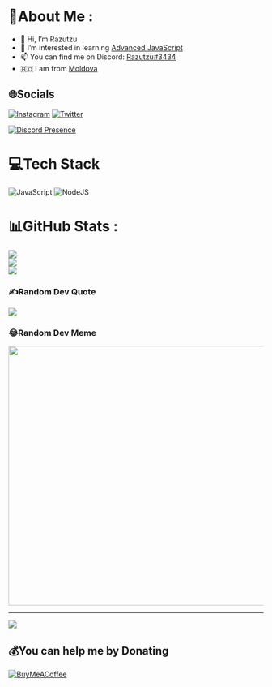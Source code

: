 # 💫About Me :
- 👋 Hi, I’m Razutzu
- 👀 I’m interested in learning [Advanced JavaScript](https://www.udemy.com/course/the-complete-javascript-course/)
- 📫 You can find me on Discord: [Razutzu#3434](https://discord.com/users/987034028043563090)
- 🇷🇴 I am from [Moldova](https://en.wikipedia.org/wiki/Moldova)

## 🌐Socials
[![Instagram](https://img.shields.io/badge/Instagram-%23E4405F.svg?logo=Instagram&logoColor=white)](https://instagram.com/ady._.03) [![Twitter](https://img.shields.io/badge/Twitter-%231DA1F2.svg?logo=Twitter&logoColor=white)](https://twitter.com/razutzu) 

[![Discord Presence](https://pe-promenada.agency/discord/signature/987034028043563090)](https://discord.com/users/987034028043563090)

# 💻Tech Stack
![JavaScript](https://img.shields.io/badge/javascript-%23323330.svg?style=for-the-badge&logo=javascript&logoColor=%23F7DF1E) ![NodeJS](https://img.shields.io/badge/node.js-6DA55F?style=for-the-badge&logo=node.js&logoColor=white)
# 📊GitHub Stats :
![](https://github-readme-stats.vercel.app/api?username=Razutzu&theme=onedark&hide_border=false&include_all_commits=false&count_private=true)<br/>
![](https://github-readme-streak-stats.herokuapp.com/?user=Razutzu&theme=onedark&hide_border=false)<br/>
![](https://github-readme-stats.vercel.app/api/top-langs/?username=Razutzu&theme=onedark&hide_border=false&include_all_commits=false&count_private=true&layout=compact)

### ✍️Random Dev Quote
![](https://quotes-github-readme.vercel.app/api?type=horizontal&theme=dark)

### 😂Random Dev Meme
<img src="https://random-memer.herokuapp.com/" width="512px"/>

---
[![](https://visitcount.itsvg.in/api?id=Razutzu&icon=0&color=0)](https://visitcount.itsvg.in)

  ## 💰You can help me by Donating
  [![BuyMeACoffee](https://img.shields.io/badge/Buy%20Me%20a%20Coffee-ffdd00?style=for-the-badge&logo=buy-me-a-coffee&logoColor=black)](https://buymeacoffee.com/razutzu) 

  <!-- Proudly created with GPRM ( https://gprm.itsvg.in ) -->
  
